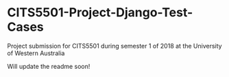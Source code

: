 # CITS5501-Project-Django-Test-Cases
Project submission for CITS5501 during semester 1 of 2018 at the University of Western Australia


Will update the readme soon!
